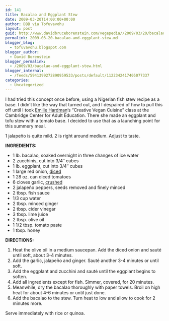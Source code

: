```yaml
---
id: 141
title: Bacalao and Eggplant Stew
date: 2009-03-20T14:00:00+00:00
author: DBB via Tofuvavohu
layout: post
guid: http://www.davidbruceborenstein.com/vegepedia//2009/03/20/bacalao-and-eggplant-stew/
permalink: 2009-03-20-bacalao-and-eggplant-stew.md
blogger_blog:
  - tofuvavohu.blogspot.com
blogger_author:
  - David Borenstein
blogger_permalink:
  - /2009/03/bacalao-and-eggplant-stew.html
blogger_internal:
  - /feeds/5941399272890959533/posts/default/1122342417405077337
categories:
  - Uncategorized
---
```

I had tried this concept once before, using a Nigerian fish stew recipe as a base. I didn&#8217;t like the way that turned out, and I despaired of how to pull this off until I took [Emilie Hardman](http://www.consciouskitchen.net/)&#8216;s &#8220;Creative Vegan Cuisine&#8221; class at the Cambridge Center for Adult Education. There she made an eggplant and tofu stew with a tomato base. I decided to use that as a launching point for this summery meal.

1 jalapeño is quite mild. 2 is right around medium. Adjust to taste.

<span style="font-weight: bold;">INGREDIENTS:<br /></span> 

  * 1 lb. bacalao, soaked overnight in three changes of ice water
  * 2 zucchinis, cut into 3/4&#8243; cubes
  * 1 lb. eggplant, cut into 3/4&#8243; cubes
  * 1 large red onion, [diced](http://tofuvavohu.blogspot.com/2008/10/how-to-dice-onion.html)
  * 1 28 oz. can diced tomatoes
  * 6 cloves garlic, [crushed](http://tofuvavohu.blogspot.com/2008/06/how-to-crush-garlic.html)
  * 2 jalapeño peppers, seeds removed and finely minced
  * 2 tbsp. fish sauce
  * 1/3 cup water
  * 2 tbsp. minced ginger
  * 2 tbsp. cider vinegar
  * 3 tbsp. lime juice
  * 2 tbsp. olive oil
  * 1 1/2 tbsp. tomato paste
  * 1 tbsp. honey

<span style="font-weight: bold;">DIRECTIONS:<br /></span> 

  1. Heat the olive oil in a medium saucepan. Add the diced onion and sauté until soft, about 3-4 minutes.
  2. Add the garlic, jalapeño and ginger. Sauté another 3-4 minutes or until soft.
  3. Add the eggplant and zucchini and sauté until the eggplant begins to soften.
  4. Add all ingredients except for fish. Simmer, covered, for 20 minutes.
  5. Meanwhile, dry the bacalao thoroughly with paper towels. Broil on high heat for about 4-6 minutes or until just done.
  6. Add the bacalao to the stew. Turn heat to low and allow to cook for 2 minutes more.

Serve immediately with rice or quinoa.  
<span style="font-weight: bold;"></span>